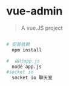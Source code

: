 # vue-admin

> A vue.JS project

```bash

# 安装依赖
  npm install 

#  运行app.js
  node app.js
#socket io
  socket io 聊天室
